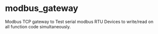 # modbus_gateway
Modbus TCP gateway to Test serial modbus RTU Devices to write/read on all function code simultaneously.
